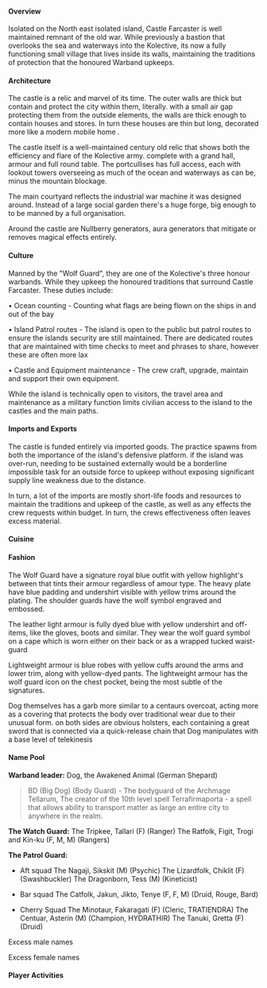 #### Overview
Isolated on the North east isolated island, Castle Farcaster is well maintained remnant of the old war. While previously a bastion that overlooks the sea and waterways into the Kolective, its now a fully functioning small village that lives inside its walls, maintaining the traditions of protection that the honoured Warband upkeeps. 

#### Architecture
The castle is a relic and marvel of its time. The outer walls are thick but contain and protect the city within them, literally. with a small air gap protecting them from the outside elements, the walls are thick enough to contain houses and stores. In turn these houses are thin but long, decorated more like a modern mobile home .

The castle itself is a well-maintained century old relic that shows both the efficiency and flare of the Kolective army. complete with a grand hall, armour and full round table. The portcullises has full access, each with lookout towers overseeing as much of the ocean and waterways as can be, minus the mountain blockage. 

The main courtyard reflects the industrial war machine it was designed around. Instead of a large social garden there's a huge forge, big enough to to be manned by a full organisation. 

Around the castle are Nullberry generators, aura generators that mitigate or removes magical effects entirely.
#### Culture
Manned by the "Wolf Guard", they are one of the Kolective's three honour warbands. While they upkeep the honoured traditions that surround Castle Farcaster. These duties include:

• Ocean counting - Counting what flags are being flown on the ships in and out of the bay

• Island Patrol routes - The island is open to the public but patrol routes to ensure the islands security are still maintained. There are dedicated routes that are maintained with time checks to meet and phrases to share, however these are often more lax

• Castle and Equipment maintenance - The crew craft, upgrade, maintain and support their own equipment. 

While the island is technically open to visitors, the travel area and maintenance as a military function limits civilian access to the island to the castles and the main paths. 
#### Imports and Exports

The castle is funded entirely via imported goods. The practice spawns from both the importance of the island's defensive platform. if the island was over-run, needing to be sustained externally would be a borderline impossible task for an outside force to upkeep without exposing significant supply line weakness due to the distance.

In turn, a lot of the imports are mostly short-life foods and resources to maintain the traditions and upkeep of the castle, as well as any effects the crew requests within budget. In turn, the crews effectiveness often leaves excess material.

#### Cuisine


#### Fashion
The Wolf Guard have a signature royal blue outfit with yellow highlight's between  that tints their armour regardless of amour type. 
The heavy plate have blue padding and undershirt visible with yellow trims around the plating. The shoulder guards have the wolf symbol engraved and embossed. 

The leather light armour is fully dyed blue with yellow undershirt and off-items, like the gloves, boots and similar. They wear the wolf guard symbol on a cape which is worn either on their back or  as a wrapped tucked waist-guard

Lightweight armour is blue robes with yellow cuffs around the arms and lower trim, along with yellow-dyed pants. The lightweight armour has the wolf guard icon on the chest pocket, being the most subtle of the signatures.

Dog themselves has a garb more similar to a centaurs overcoat, acting more as a covering that protects the body over traditional wear due to their unusual form. on both sides are obvious holsters, each containing a great sword that is connected via a quick-release chain that Dog manipulates with a base level of telekinesis 

#### Name Pool

**Warband leader:**
Dog, the Awakened Animal (German Shepard)
> BD (Big Dog) (Body Guard) - The bodyguard of the Archmage Tellarum, The creator of the 10th level spell Terrafirmaporta - a spell that allows ability to transport matter as large an entire city to anywhere in the realm.

**The Watch Guard:**
The Tripkee, Tallari (F) (Ranger)
The Ratfolk, Figit, Trogi and Kin-ku (F, M, M) (Rangers)

**The Patrol Guard:**
- Aft squad
The Nagaji, Sikskit (M) (Psychic)
The Lizardfolk, Chiklit (F) (Swashbuckler)
The Dragonborn, Tess (M) (Kineticist) 

- Bar squad
The Catfolk, Jakun, Jikto, Tenye (F, F, M) (Druid, Rouge, Bard)

- Cherry Squad
The Minotaur, Fakaragati (F) (Cleric, TRATIENDRA)
The Centuar, Asterin (M) (Champion, HYDRATHIR)
The Tanuki, Gretta (F) (Druid)


Excess male names


Excess female names


#### Player Activities